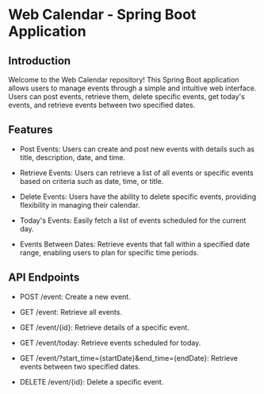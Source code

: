 # Web Calendar - Spring Boot Application
## Introduction

Welcome to the Web Calendar repository! 
This Spring Boot application allows users to manage events through a simple and intuitive web interface. Users can post events, retrieve them, delete specific events, get today's events, and retrieve events between two specified dates.

## Features
- Post Events: Users can create and post new events with details such as title, description, date, and time.

- Retrieve Events: Users can retrieve a list of all events or specific events based on criteria such as date, time, or title.

- Delete Events: Users have the ability to delete specific events, providing flexibility in managing their calendar.

- Today's Events: Easily fetch a list of events scheduled for the current day.

- Events Between Dates: Retrieve events that fall within a specified date range, enabling users to plan for specific time periods.

## API Endpoints
- POST /event: Create a new event.

- GET /event: Retrieve all events.

- GET /event/{id}: Retrieve details of a specific event.

- GET /event/today: Retrieve events scheduled for today.

- GET /event/?start_time={startDate}&end_time={endDate}: Retrieve events between two specified dates.

- DELETE /event/{id}: Delete a specific event.
